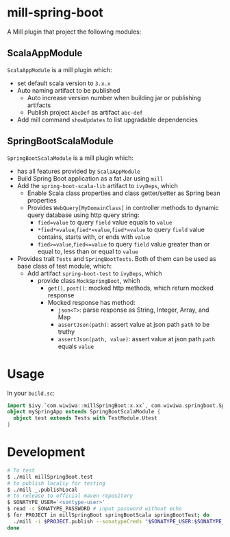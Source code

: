 # mill-spring-boot
A Mill plugin that project the following modules:

## ScalaAppModule
`ScalaAppModule` is a mill plugin which:
* set default scala version to `3.x.x`
* Auto naming artifact to be published
  * Auto increase version number when building jar or publishing artifacts
  * Publish project `AbcDef` as artifact `abc-def`
* Add mill command `showUpdates` to list upgradable dependencies

## SpringBootScalaModule
`SpringBootScalaModule` is a mill plugin which:
* has all features provided by `ScalaAppModule`
* Build Spring Boot application as a fat Jar using `mill`
* Add the `spring-boot-scala-lib` artifact to `ivyDeps`, which
  * Enable Scala class properties and class getter/setter as Spring bean properties
  * Provides `WebQuery[MyDomainClass]` in controller methods to dynamic query database using http query string:
    * `fied=value` to query `field` value equals to `value`
    * `*fied*=value`,`fied*=value`,`fied*=value` to query `field` value contains, starts with, or ends with `value`
    * `fied>=value`,`fied<=value` to query `field` value greater than or equal to, less than or equal to `value`
* Provides trait `Tests` and `SpringBootTests`. Both of them can be used as base class of test module, which:
  * Add artifact `spring-boot-test` to `ivyDeps`, which
    * provide class `MockSpringBoot`, which
      * `get()`, `post()`: mocked http methods, which return mocked response
      * Mocked response has method:
        * `json<T>`: parse response as String, Integer, Array, and Map
        * `assertJson(path)`: assert value at json path `path` to be truthy
        * `assertJson(path, value)`: assert value at json path `path` equals `value`

# Usage

In your `build.sc`:
```scala
import $ivy.`com.wiwiwa::millSpringBoot:x.xx`, com.wiwiwa.springboot.SpringBootScalaModule
object mySpringApp extends SpringBootScalaModule {
  object test extends Tests with TestModule.Utest
}
```

# Development

```bash
# To test
$ ./mill millSpringBoot.test
# to publish locally for testing
$ ./mill _.publishLocal
# to release to official maven repository
$ SONATYPE_USER='<sontype-user>'
$ read -s SONATYPE_PASSWORD # input password without echo
$ for PROJECT in millSpringBoot springBootScala springBootTest; do
  ./mill -i $PROJECT.publish --sonatypeCreds "$SONATYPE_USER:$SONATYPE_PASSWORD" --release true
done
```
